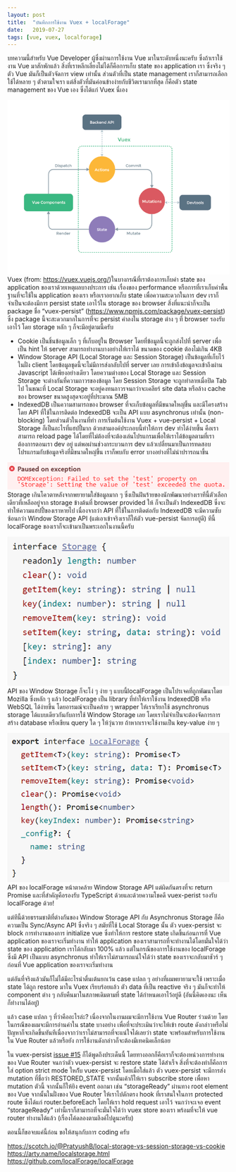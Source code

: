 ```yaml
---
layout:	post
title:	"บันทึกการใช้งาน Vuex + localForage"
date:	2019-07-27
tags: [vue, vuex, localforage]
---
```


  บทความนี้สำหรับ Vue Developer ผู้ซึ่งผ่านการใช้งาน Vue มาในระดับหนึ่งนะครับ ซึ่งถ้าเราใช้งาน Vue มาสักพักแล้ว สิ่งที่เราหลีกเลี่ยงไม่ได้ก็คือการเก็บ state ของ application เรา ซึ่งจริง ๆ ตัว Vue มันก็เป็นตัวจัดการ view เท่านั้น ส่วนตัวที่เป็น state management เราก็สามารถเลือกใช้ได้หลาย ๆ ตัวตามใจเรา แต่สิ่งตัวที่มันค่อนข้างง่ายกับชีวิตเรามากที่สุด ก็คือตัว state management ของ Vue เอง ซึ่งได้แก่ Vuex นี่เอง

![](/assets/images/migrated/0_gSqupDxO1Al_7U5e.png)Vuex (from: <https://vuex.vuejs.org/>)ในบางกรณีที่เราต้องการเก็บค่า state ของ application ของเราด้วยเหตุผลบางประการ เช่น เรื่องของ performance หรือการที่เราเก็บค่าพื้นฐานที่จะใช้ใน application ของเรา หรือเราอยากเก็บ state เพื่อความสะดวกในการ dev เราก็จำเป็นจะต้องมีการ persist state เอาไว้ใน storage ของ browser สิ่งที่แนะนำก็จะเป็น package ชื่อ “vuex-persist” (<https://www.npmjs.com/package/vuex-persist>) ซึ่ง package นี้จะสะดวกมากในการที่จะ persist ค่าลงใน storage ต่าง ๆ ที่ browser รองรับเอาไว้ โดย storage หลัก ๆ ก็จะมีอยู่ตามนี้ครับ

* Cookie เป็นชิ้นข้อมูลเล็ก ๆ ที่เก็บอยู่ใน Browser โดยที่ข้อมูลนี้จะถูกส่งไปที่ server เพื่อเป็น hint ให้ server สามารถทำงานบางอย่างให้เราได้ ขนาดของ cookie ต้องไม่เกิน 4KB
* Window Storage API (Local Storage และ Session Storage) เป็นข้อมูลที่เก็บไว้ในฝั่ง client โดยข้อมูลชุดนี้จะไม่มีการส่งกลับไปที่ server เลย การเข้าถึงข้อมูลจะเข้าถึงผ่าน Javascript ได้เพียงอย่างเดียว โดยความต่างของ Local Storage และ Session Storage จะต่างกันที่ความถาวรของข้อมูล โดย Session Storage จะถูกทำลายเมื่อปิด Tab ไป ในขณะที่ Local Storage จะอยู่คงทนถาวรจนกว่าจะเคลียร์ site data หรือล้าง cache ของ browser ขนาดสูงสุดจะอยู่ที่ประมาณ 5MB
* IndexedDB เป็นความสามารถของ browser ที่จะเก็บข้อมูลที่มีขนาดใหญ่ขึ้น และมีโครงสร้าง โดย API ที่ใช้ในการติดต่อ IndexedDB จะเป็น API แบบ asynchronus เท่านั้น (non-blocking)
โดยส่วนตัวในงานที่ทำ การเริ่มต้นใช้งาน Vuex + vue-persist + Local Storage ก็เป็นอะไรที่แฮปปี้มาก ด้วยสามองค์ประกอบนี้ทำให้การ dev ทำได้ง่ายขึ้น คือเราสามารถ reload page ได้โดยที่ไม่ต้องที่จะต้องเล่นโปรแกรมเพื่อให้เราได้ข้อมูลตามที่เราต้องการตอนเรา dev อยู่ แต่พอผ่านช่วงกระบวนการ dev แล้วเปลี่ยนมาเป็นการทดสอบโปรแกรมกับข้อมูลจริงที่มีขนาดใหญ่ขึ้น เราก็พบกับ error บางอย่างที่ไม่น่าปรารถนาขึ้น

![](/assets/images/migrated/1_tCH9vhsCxBUDFBYkhdhoIw.png)Storage เกินโควตาหลังจากพยายามใส่ข้อมูลมาก ๆ ซึ่งเป็นฝันร้ายของนักพัฒนาอย่างเราทีนี้ตัวเลือกเดียวที่เหลืออยู่จาก storage ข้างต้นที่ browser provided ให้ ก็จะเป็นตัว IndexedDB ซึ่งจะทำให้ความแฮปปี้ของเราหายไป เนื่องจากว่า API ที่ใช้ในการติดต่อกับ IndexedDB จะมีความซับซ้อนกว่า Window Storage API (แต่เอาเข้าจริงเราก็ให้ตัว vue-persist จัดการอยู่ดี) ทีนี้ localForage ของเราก็จะเข้ามาเป็นพระเอกในงานนี้ครับ

![](/assets/images/migrated/1_eJKWL3otVqhhjAxqzRd_pQ.png)API ของ Window Storage ก็จะโง่ ๆ ง่าย ๆ แบบนี้localForage เป็นโปรเจคที่ถูกพัฒนาโดย Mozilla ซึ่งหลัก ๆ แล้ว localForage เป็น library ที่ทำให้เราใช้งาน IndexedDB หรือ WebSQL ได้ง่ายขึ้น โดยอารมณ์จะเป็นคล้าย ๆ wrapper ให้เราเรียกใช้ asynchronus storage ได้แบบเดียวกันกับการใช้ Window Storage เลย โดยเราไม่จำเป็นจะต้องจัดการการสร้าง database หรือเขียน query ใด ๆ ให้วุ่นวาย ถ้าหากเราจะใช้งานเป็น key-value ง่าย ๆ

![](/assets/images/migrated/1_gCAnOHwIqzfrFpK2n_od7w.png)API ของ localForage หน้าตาคล้าย Window Storage API แต่ผิดกันตรงที่จะ return Promise และที่สำคัญคือรองรับ TypeScript ด้วยและด้วยความโชคดี vuex-perist รองรับ localForage ด้วย!

แต่ทีนี้ด้วยธรรมชาติที่ต่างกันของ Window Storage API กับ Asynchronus Storage ก็คือความเป็น Sync/Async API ซึ่งจริง ๆ สมัยที่ใช้ Local Storage นั้น ตัว vuex-persist จะ block การทำงานของการ initialize vue ซึ่งทำให้การ restore state เกิดขึ้นก่อนการที่ Vue application ของเราจะเริ่มทำงาน ทำให้ application ของเราสามารถที่จะทำงานได้โดยมั่นใจได้ว่า state ของ application เราได้กลับมา 100% แล้ว แต่ในกรณีของการใช้งานของ localForage ซึ่งมี API เป็นแบบ asynchronus ทำให้เราไม่สามารถแน่ใจได้ว่า state ของเราจะกลับมาชัวร์ ๆ ก่อนที่ Vue application ของเราจะเริ่มทำงาน

แต่อันที่จริงแล้วมันก็ไม่ได้มีอะไรน่าตื่นเต้นยกเว้น case แปลก ๆ อย่างที่ผมพยายามจะใช้ เพราะเมื่อ state ได้ถูก restore มาใน Vuex เรียบร้อยแล้ว ตัว data ที่เป็น reactive จริง ๆ มันก็จะทำให้ component ต่าง ๆ กลับคืนมาในสภาพเดิมตามที่ state ได้กำหนดเอาไว้อยู่ดี (อันนี้คิดเองนะ เห็นก็ทำงานได้อยู่)

แล้ว case แปลก ๆ ที่ว่าคืออะไรล่ะ? เนื่องจากในงานผมจะมีการใช้งาน Vue Router ร่วมด้วย โดยในกรณีของผมจะมีการอ่านค่าใน state บางอย่าง เพื่อที่จะประเมินว่าจะให้เข้า route ดังกล่าวหรือไม่ ปัญหาก็จะเกิดขึ้นทันทีเนื่องจากว่าเราไม่สามารถที่จะแน่ใจได้เลยว่า state จะพร้อมสำหรับการใช้งานใน Vue Router แล้วหรือยัง การใช้งานดังกล่าวก็จะต้องมีเทคนิคเล็กน้อย

ใน vuex-persist [issue #15](https://github.com/championswimmer/vuex-persist/issues/15) ก็ได้พูดถึงประเด็นนี้ โดยทางออกก็คือเราก็จะต้องหน่วงการทำงานของ Vue Router จนกว่าตัว vuex-persist จะ restore state ได้สำเร็จ สิ่งที่จะต้องทำก็คือการใส่ option strict mode ใหก้ับ vuex-persist โดยเมื่อใส่แล้ว ตัว vuex-persist จะมีการส่ง mutation ที่ชื่อว่า RESTORED\_STATE จากนั้นเค้าก็ให้เรา subscribe store เพื่อหา mutation ตัวนี้ จากนั้นก็ให้ยิง event ออกมา เช่น “storageReady” ผ่านทาง root element ของ Vue จากนั้นในฝั่งของ Vue Router ให้เราไปดักตรง hook ที่เราสนใจในการ protected route ซึ่งได้แก่ router.beforeEach โดยให้เรา hold request เอาไว้ จนกว่าจะเจอ event “storageReady” เท่านี้เราก็สามารถที่จะมั่นใจได้ว่า vuex store ของเรา พร้อมที่จะให้ vue router ทำงานได้แล้ว (เรื่องโค้ดลองตามลิงค์ไปดูนะครับ)

ตอนนี้ก็ขอจบแค่นี้ก่อน ขอให้สนุกกับการ coding ครับ

<https://scotch.io/@PratyushB/local-storage-vs-session-storage-vs-cookie>  
<https://arty.name/localstorage.html>  
<https://github.com/localForage/localForage>

  